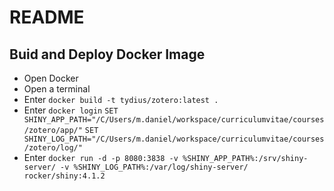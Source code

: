 # README

## Buid and Deploy Docker Image

- Open Docker
- Open a terminal
- Enter `docker build -t tydius/zotero:latest .`
- Enter `docker login`
 `SET SHINY_APP_PATH="/C/Users/m.daniel/workspace/curriculumvitae/courses/zotero/app/"`
 `SET SHINY_LOG_PATH="/C/Users/m.daniel/workspace/curriculumvitae/courses/zotero/log/"`
- Enter `docker run -d -p 8080:3838 -v %SHINY_APP_PATH%:/srv/shiny-server/ -v %SHINY_LOG_PATH%:/var/log/shiny-server/ rocker/shiny:4.1.2`
